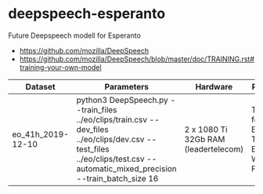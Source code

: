 # deepspeech-esperanto
Future Deepspeech modell for Esperanto
* https://github.com/mozilla/DeepSpeech
* https://github.com/mozilla/DeepSpeech/blob/master/doc/TRAINING.rst#training-your-own-model


|Dataset|Parameters|Hardware|Results|
|--|--|--|--|
|eo_41h_2019-12-10|python3 DeepSpeech.py --train_files ../eo/clips/train.csv --dev_files ../eo/clips/dev.csv --test_files ../eo/clips/test.csv --automatic_mixed_precision --train_batch_size 16|2 x 1080 Ti 32Gb RAM (leadertelecom)|Time for one Epoch: Total Epochs: WER: File:|
